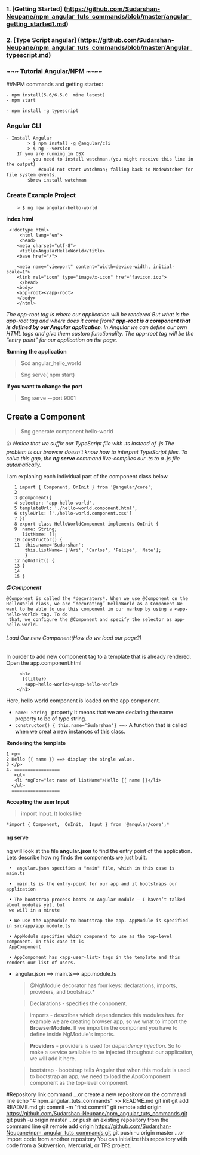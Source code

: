 ### 1. [Getting Started] (https://github.com/Sudarshan-Neupane/npm_angular_tuts_commands/blob/master/angular_getting_started1.md)

### 2. [Type Script angular] (https://github.com/Sudarshan-Neupane/npm_angular_tuts_commands/blob/master/Angular_typescript.md)

### ~~~ Tutorial Angular/NPM  ~~~~
##NPM commands and getting started:

	- npm install(5.6/6.5.0  mine latest)
	- npm start
	
	- npm install -g typescript
	
### Angular CLI

	- Install Angular
			> $ npm install -g @angular/cli
			> $ ng --version
	    If you are running in OSX
			- you need to install watchman.(you might receive this line in the output)
				#could not start watchman; falling back to NodeWatcher for file system events.
			$brew install watchman
	
### Create Example Project

		> $ ng new angular-hello-world
		
**index.html**
```
 <!doctype html>
	 <html lang="en">
	 <head>
	<meta charset="utf-8">
	 <title>AngularHelloWorld</title>
	<base href="/">
	
	<meta name="viewport" content="width=device-width, initial-scale=1">
	<link rel="icon" type="image/x-icon" href="favicon.ico">
	 </head>
	<body>
	<app-root></app-root>
	</body>
    </html>
```

**_<app-root> </app-root>_**
*The app-root tag is where our application will be rendered*
*But what is the app-root tag and where does it come from? **app-root is a component that is defined by our Angular application**. In Angular we can define our own HTML tags and give them custom functionality. The app-root tag will be the “entry point” for our application on the page.*

**Running the application**
 > $cd angular_hello_world
 
 > $ng serve( npm start)
 
**If you want to change the port**
 > $ng serve --port 9001
 
 ## Create a Component
 > $ng generate component hello-world
 
:+1: *Notice that we suffix our TypeScript file with .ts instead of .js The problem is our browser
     doesn’t know how to interpret TypeScript files. To solve this gap, the **ng serve** command
     live-compiles our .ts to a .js file automatically.*
     
 I am explaning each individual part of the component class below.
 
 ```
    1 import { Component, OnInit } from '@angular/core';
    2
    3 @Component({
    4 selector: 'app-hello-world',
    5 templateUrl: './hello-world.component.html',
    6 styleUrls: ['./hello-world.component.css']
    7 })
    8 export class HelloWorldComponent implements OnInit {
    9  name: String;
       listName: [];
    10 constructor() { 
    11  this.name='Sudarshan';
        this.listName= ['Ari', 'Carlos', 'Felipe', 'Nate'];
        }
    12 ngOnInit() {
    13 }
    14
    15 }
 ```
 **_@Component_**
   ``` 
   @Component is called the *decorators*. When we use @Component on the HelloWorld class, we are “decorating” HelloWorld as a Component.We want to be able to use this component in our markup by using a <app-hello-world> tag. To do
    that, we configure the @Component and specify the selector as app-hello-world.
   ```
 ###### Load Our new Component(How do we load our page?)
 In ourder to add new component tag to a template that is already rendered. Open the app.component.html 
 ```
      <h1>
       {{title}}
        <app-hello-world></app-hello-world>
     </h1>
 ``` 
 Here, hello world component is loaded on the app component. 
 * ```name: String ``` property It means that we are declaring the name property to be of type string.
 * ``` constructor() { this.name='Sudarshan'} ==> ```  A function that is called when we creat a new instances of this class.
 
 **Rendering the template**
 ```$xslt
1 <p>
2 Hello {{ name }} ==> display the single value.
3 </p>
4. =================
    <ul>
    <li *ngFor="let name of listName">Hello {{ name }}</li>
   </ul>
   ==================
```
**Accepting the user Input**
> import Input. It looks like 

    *import { Component,  OnInit,  Input } from '@angular/core';*
  
 
 #### ng serve 
 
 ng will look at the file **angular.json** to find the entry point of the application. Lets describe how ng finds the components we just built.
 
     •  angular.json specifies a "main" file, which in this case is main.ts
     
     •  main.ts is the entry-point for our app and it bootstraps our application
     
     • The bootstrap process boots an Angular module – I haven’t talked about modules yet, but
     we will in a minute
     
     • We use the AppModule to bootstrap the app. AppModule is specified in src/app/app.module.ts
     
     • AppModule specifies which component to use as the top-level component. In this case it is
     AppComponent
     
     • AppComponent has <app-user-list> tags in the template and this renders our list of users.
 
 * angular.json ==> main.ts==> app.module.ts
 
    > @NgModule decorator has four keys: declarations, imports, providers, and bootstrap.* 
    
    > Declarations - specifies the conponent.
    
    > imports - describes which dependencies this modules has. for example we are creating browser app, so we wnat to import the **BrowserModule**. If we import in the component you have to define inside NgModule's imports.
    
    > **Providers** - providers is used for *dependency injection*. So to make a service available to be injected throughout our application, we will add it here.
    
    > bootstrap - bootstrap tells Angular that when this module is used to bootstrap an app, we need to load the AppComponent component as the top-level component.
    
 




#Repository link command 
…or create a new repository on the command line
echo "# npm_angular_tuts_commands" >> README.md
git init
git add README.md
git commit -m "first commit"
git remote add origin https://github.com/Sudarshan-Neupane/npm_angular_tuts_commands.git
git push -u origin master
…or push an existing repository from the command line
git remote add origin https://github.com/Sudarshan-Neupane/npm_angular_tuts_commands.git
git push -u origin master
…or import code from another repository
You can initialize this repository with code from a Subversion, Mercurial, or TFS project.
